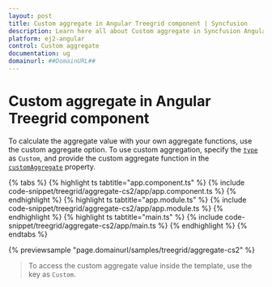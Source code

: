 ```yaml
---
layout: post
title: Custom aggregate in Angular Treegrid component | Syncfusion
description: Learn here all about Custom aggregate in Syncfusion Angular Treegrid component of Syncfusion Essential JS 2 and more.
platform: ej2-angular
control: Custom aggregate 
documentation: ug
domainurl: ##DomainURL##
---
```


# Custom aggregate in Angular Treegrid component

To calculate the aggregate value with your own aggregate functions, use the custom aggregate option. To use custom aggregation, specify the [`type`](https://ej2.syncfusion.com/angular/documentation/api/treegrid/aggregateColumnModel/#type) as `Custom`, and provide the custom aggregate function in the [`customAggregate`](https://ej2.syncfusion.com/angular/documentation/api/treegrid/aggregateColumnModel/#customaggregate) property.

{% tabs %}
{% highlight ts tabtitle="app.component.ts" %}
{% include code-snippet/treegrid/aggregate-cs2/app/app.component.ts %}
{% endhighlight %}
{% highlight ts tabtitle="app.module.ts" %}
{% include code-snippet/treegrid/aggregate-cs2/app/app.module.ts %}
{% endhighlight %}
{% highlight ts tabtitle="main.ts" %}
{% include code-snippet/treegrid/aggregate-cs2/app/main.ts %}
{% endhighlight %}
{% endtabs %}
  
{% previewsample "page.domainurl/samples/treegrid/aggregate-cs2" %}

> To access the custom aggregate value inside the template, use the key as `Custom`.